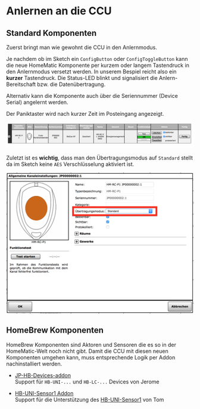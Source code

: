 # Anlernen an die CCU

## Standard Komponenten

Zuerst bringt man wie gewohnt die CCU in den Anlernmodus.

Je nachdem ob im Sketch ein `ConfigButton` oder `ConfigToggleButton` kann die neue
HomeMatic Komponente per kurzem oder langem Tastendruck in den Anlernmodus versetzt werden.
In unserem Bespiel reicht also ein **kurzer** Tastendruck. Die Status-LED blinkt und 
signalisiert die Anlern-Bereitschaft bzw. die Datenübertragung.

Alternativ kann die Komponente auch über die Seriennummer (Device Serial) angelernt werden.

Der Paniktaster wird nach kurzer Zeit im Posteingang angezeigt.

![Paniktaster im Posteingang](./images/paniktaster_im_posteingang.png)

Zuletzt ist es **wichtig**, dass man den Übertragungsmodus auf `Standard` stellt da
im Sketch keine `AES` Verschlüsselung aktiviert ist.

![Paniktaster Parameter](./images/paniktaster_config.png)

## HomeBrew Komponenten

HomeBrew Komponenten sind Aktoren und Sensoren die es so in der HomeMatic-Welt noch nicht gibt.
Damit die CCU mit diesen neuen Komponenten umgehen kann, muss entsprechende Logik per Addon nachinstalliert werden.

* [JP-HB-Devices-addon](https://github.com/jp112sdl/JP-HB-Devices-addon)  
  Support für `HB-UNI-...` und `HB-LC-...` Devices von Jerome
  
* [HB-UNI-Sensor1 Addon](https://github.com/TomMajor/AskSinPP_Examples/tree/master/HB-UNI-Sensor1/CCU_RM)  
  Support für die Unterstützung des [HB-UNI-Sensor1](https://github.com/TomMajor/AskSinPP_Examples/tree/master/HB-UNI-Sensor1) von Tom 
 
